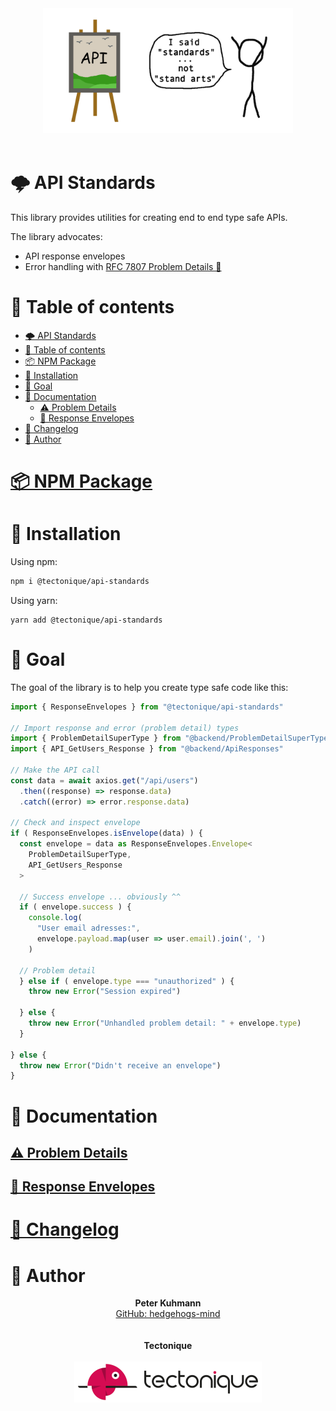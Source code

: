 <p align="center">
  <br>
  <br>
  <img src=".assets/logo.png" alt="Logo of library api-standards" width="400">
  <br>
  <br>
</p>

# 🌩 API Standards

This library provides utilities for creating end to end type safe APIs.

The library advocates:

- API response envelopes
- Error handling with [RFC 7807 Problem Details 🔗](https://www.rfc-editor.org/rfc/rfc7807)

# 📖 Table of contents

<!-- TOC -->
* [🌩 API Standards](#-api-standards)
* [📖 Table of contents](#-table-of-contents)
* [📦 NPM Package](#-npm-package)
* [💾 Installation](#-installation)
* [🏁 Goal](#-goal)
* [📑 Documentation](#-documentation)
  * [⚠️ Problem Details](#-problem-details)
  * [📨 Response Envelopes](#-response-envelopes)
* [📜 Changelog](#-changelog)
* [🦔 Author](#-author)
<!-- TOC -->

# [📦 NPM Package](https://www.npmjs.com/package/@tectonique/api-standards)

# 💾 Installation

Using npm:
```bash
npm i @tectonique/api-standards
```

Using yarn:
```
yarn add @tectonique/api-standards
```

# 🏁 Goal
The goal of the library is to help you create type safe code like this:
```typescript
import { ResponseEnvelopes } from "@tectonique/api-standards"

// Import response and error (problem detail) types
import { ProblemDetailSuperType } from "@backend/ProblemDetailSuperType"
import { API_GetUsers_Response } from "@backend/ApiResponses"

// Make the API call
const data = await axios.get("/api/users")
  .then((response) => response.data)
  .catch((error) => error.response.data)

// Check and inspect envelope
if ( ResponseEnvelopes.isEnvelope(data) ) {
  const envelope = data as ResponseEnvelopes.Envelope<
    ProblemDetailSuperType,
    API_GetUsers_Response
  >
  
  // Success envelope ... obviously ^^
  if ( envelope.success ) {
    console.log(
      "User email adresses:",
      envelope.payload.map(user => user.email).join(', ')
    )
    
  // Problem detail
  } else if ( envelope.type === "unauthorized" ) {
    throw new Error("Session expired")
    
  } else {
    throw new Error("Unhandled problem detail: " + envelope.type)
  }
  
} else {
  throw new Error("Didn't receive an envelope")
}
```

# 📑 Documentation

## [⚠️ Problem Details](./ProblemDetails/README.md)

## [📨 Response Envelopes](./ResponseEnvelopes/README.md)

# [📜 Changelog](CHANGELOG.md)

# 🦔 Author
<p align="center">
  <b>Peter Kuhmann</b>
  <br>
  <a href="https://github.com/hedgehogs-mind">GitHub: hedgehogs-mind</a>
  <br>
  <br>
  <br>
  <b>Tectonique</b>
  <br>
  <br>
  <img src=".assets/tectonique-small.png" alt="Tectonique logo" width="300">
</p>
